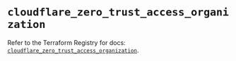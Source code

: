 # `cloudflare_zero_trust_access_organization`

Refer to the Terraform Registry for docs: [`cloudflare_zero_trust_access_organization`](https://registry.terraform.io/providers/cloudflare/cloudflare/4.52.0/docs/resources/zero_trust_access_organization).
